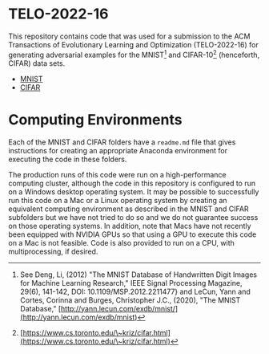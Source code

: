# TELO-2022-16

This repository contains code that was used for a submission to the ACM Transactions of Evolutionary Learning and Optimization (TELO-2022-16) for generating adversarial examples for the MNIST[^mnist] and CIFAR-10[^cifar] (henceforth, CIFAR) data sets.
- [MNIST](https://github.com/telo-author/telo-2022-16/tree/main/MNIST)
- [CIFAR](https://github.com/telo-author/telo-2022-16/tree/main/CIFAR)

# Computing Environments

Each of the MNIST and CIFAR folders have a `readme.md` file that gives instructions for creating an appropriate Anaconda environment for executing the code in these folders.

The production runs of this code were run on a high-performance computing cluster, although the code in this repository is configured to run on a Windows desktop operating system.  It may be possible to successfully run this code on a Mac or a Linux operating system by creating an equivalent computing environment as described in the MNIST and CIFAR subfolders but we have not tried to do so and we do not guarantee success on those operating systems.  In addition, note that Macs have not recently been equipped with NVIDIA GPUs so that using a GPU to execute this code on a Mac is not feasible.  Code is also provided to run on a CPU, with multiprocessing, if desired.    





[^mnist]: See Deng, Li, (2012) "The MNIST Database of Handwritten Digit Images for Machine Learning Research," IEEE Signal Processing Magazine,  29(6), 141-142, DOI: 
  10.1109/MSP.2012.2211477} and LeCun, Yann and Cortes, Corinna and Burges, Christopher J.C., (2020), "The MNIST Database," [http://yann.lecun.com/exdb/mnist/](http://yann.lecun.com/exdb/mnist)
[^cifar]: [https://www.cs.toronto.edu/\~kriz/cifar.html](https://www.cs.toronto.edu/\~kriz/cifar.html)
